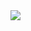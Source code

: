 <img src = "https://github.com/Abiji-2020/DSA-Cracker/assets/145255212/8485b09d-24f4-4101-91a9-12b6cb6e5d5c">
